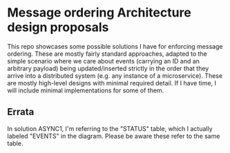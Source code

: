 # Message ordering Architecture design proposals

This repo showcases some possible solutions I have for enforcing message ordering. These are mostly fairly standard approaches, adapted to the simple scenario where we care about events (carrying an ID and an arbitrary payload) being updated/inserted strictly in the order that they arrive into a distributed system (e.g. any instance of a microservice). These are mostly high-level designs with minimal required detail. If I have time, I will include minimal implementations for some of them.

## Errata

In solution ASYNC1, I'm referring to the "STATUS" table, which I actually labeled "EVENTS" in the diagram. Please be aware these refer to the same table.

